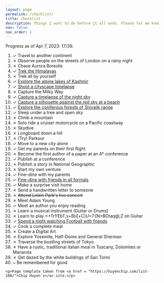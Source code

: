 ```yaml
---
layout: page
permalink: /checklist/
title: checklist
description: Things I want to do before it all ends. Please let me know if you have any recommendation.
nav: false
nav_order: 1
---
```


<div class="post-content">
    <p> Progress as of Apr 7, 2023: 17/39.</p>
    <ol>
        <li>✓ Travel to another continent </li>
        <li>✗ Observe people on the streets of London on a rainy night </li>
        <li>✗ Chase Aurora Boreolis </li>
        <li>✓ <a href="https://www.instagram.com/p/CNX1b-hFeij/">Trek the Himalayas</a> </li>
        <li>✗ Trek all by yourself </li>
        <li>✓ <a href="https://www.instagram.com/p/CR6yma_lXEk/">Explore the alpine lakes of Kashmir</a> </li>
        <li>✓ <a href="https://www.instagram.com/p/CPiijRclVMf/">Shoot a cityscape timelapse</a> </li>
        <li>✗ Capture the Milky Way </li>
        <li>✓ <a href="https://www.instagram.com/p/CfytoS6lTQs">Capture a timelapse of the night sky</a></li>
        <li>✓ <a href="https://www.instagram.com/p/CKsi_Q0lgJP/">Capture a silhouette against the red sky at a beach</a></li>
        <li>✓ <a href="https://www.instagram.com/p/CGDglL8lKIX/">Explore the coniferous forests of Shivalik range</a> </li>
        <li>✓ Sleep under a tree and open sky </li>
        <li>✗ Climb a mountain </li>
        <li>✗ Solo ride a cruiser motorcycle on a Pacific coastway </li>
        <li>✗ Skydive </li>
        <li>✗ Longboard down a hill </li>
        <li>✗ (Try) Parkour </li>
        <li>✓ Move to a new city alone </li>
        <li>✓ Get my parents on their first flight </li>
        <li>✗ Become the first author of a paper at an A* conference </li>
        <li>✓ Publish at a conference </li>
        <li>✗ Publish a story in National Geographic </li>
        <li>✗ Start my own venture </li>
        <li>✓ Fine-dine with my parents </li>
        <li>✓ <a href="https://www.instagram.com/p/CXwbwziB6bu/">Fine-dine with friends in all formals</a> </li>
        <li>✓ Make a surprise visit home </li>
        <li>✗ Send a handwritten letter to someone</li>
        <li>✗ <s>Attend Linkin Park's live concert</s></li>
        <li>✗ Meet Adam Young</li>
        <li>✓ Meet an author you enjoy reading</li>
        <li>✗ Learn a musical instrument (Guitar or Drums)</li>
        <li>✗ Learn to play <+TrYEbT,s+B)i[+C]U=7:[N>BOtaq@;Z on Guitar</li>
        <li>✓ <a href="https://www.instagram.com/p/CmUv48DLvxd/">Spend a night watching Football with friends </a></li>
        <li>✓ Cook a complete meal</li>
        <li>✗ Create a Digital Art</li>
        <li>✗ Explore Yosemite, Half-Dome and General Sherman</li>
        <li>✗ Traverse the bustling streets of Tokyo</li>
        <li>✗ Have a rustic, traditional italian meal in Tuscany, Dolomites or Manarola </li>
        <li>✗ Get dazed by the white buildings of San Torini</li>
        <li>~ Be remembered for good</li>
    </ol>

    <p>Page template taken from <a href = "https://huyenchip.com/list-100/">Chip Huyen's</a> site.</p>
</div>
